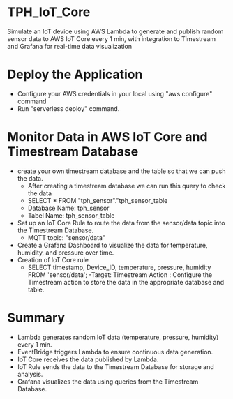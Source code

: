 # TPH_IoT_Core
Simulate an IoT device using AWS Lambda to generate and publish random sensor data to AWS IoT Core every 1 min, with integration to Timestream and Grafana for real-time data visualization

# Deploy the Application

- Configure your AWS credentials in your local using "aws configure" command
- Run "serverless deploy" command.

# Monitor Data in AWS IoT Core and Timestream Database

- create your own timestream database and the table so that we can push the data.
    - After creating a timestream database we can run this query to check the data
    - SELECT * FROM "tph_sensor"."tph_sensor_table
    - Database Name: tph_sensor
    - Tabel Name: tph_sensor_table
- Set up an IoT Core Rule to route the data from the sensor/data topic into the Timestream Database.
    - MQTT topic: "sensor/data"
- Create a Grafana Dashboard to visualize the data for temperature, humidity, and pressure over time.
- Creation of IoT Core rule 
    - SELECT timestamp, Device_ID, temperature, pressure, humidity FROM 'sensor/data';
-Target: Timestream Action : Configure the Timestream action to store the data in the appropriate database and table.

# Summary

- Lambda generates random IoT data (temperature, pressure, humidity) every 1 min.
- EventBridge triggers Lambda to ensure continuous data generation.
- IoT Core receives the data published by Lambda.
- IoT Rule sends the data to the Timestream Database for storage and analysis.
- Grafana visualizes the data using queries from the Timestream Database.